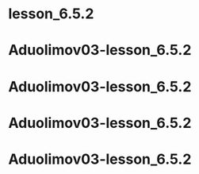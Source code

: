 # lesson_6.5.2
# Aduolimov03-lesson_6.5.2
# Aduolimov03-lesson_6.5.2
# Aduolimov03-lesson_6.5.2
# Aduolimov03-lesson_6.5.2

